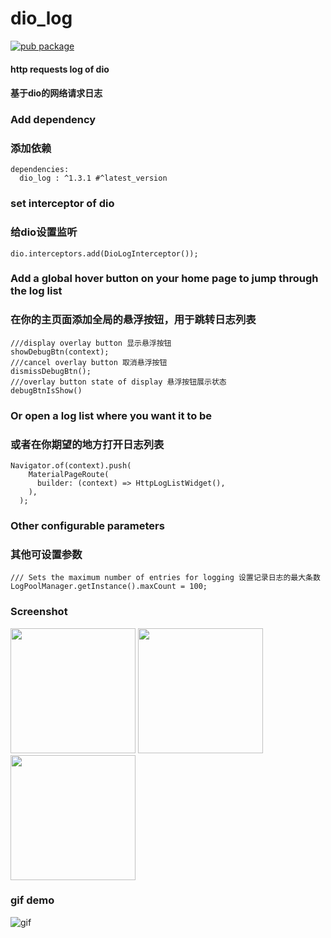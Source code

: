 
# dio_log
[![pub package](https://img.shields.io/pub/v/dio_log.svg)](https://pub.dev/packages/dio_log)
#### http requests log of dio 
#### 基于dio的网络请求日志

### Add dependency
### 添加依赖
```
dependencies: 
  dio_log : ^1.3.1 #^latest_version
```
### set interceptor of dio
### 给dio设置监听
```
dio.interceptors.add(DioLogInterceptor());
```
### Add a global hover button on your home page to jump through the log list
### 在你的主页面添加全局的悬浮按钮，用于跳转日志列表
```
///display overlay button 显示悬浮按钮
showDebugBtn(context);
///cancel overlay button 取消悬浮按钮
dismissDebugBtn();
///overlay button state of display 悬浮按钮展示状态
debugBtnIsShow()
```
### Or open a log list where you want it to be
### 或者在你期望的地方打开日志列表
``` 
Navigator.of(context).push(
    MaterialPageRoute(
      builder: (context) => HttpLogListWidget(),
    ),
  );  
```
### Other configurable parameters
### 其他可设置参数
```
/// Sets the maximum number of entries for logging 设置记录日志的最大条数
LogPoolManager.getInstance().maxCount = 100;
```

### Screenshot 
<img src="https://raw.githubusercontent.com/flutterplugin/dio_log/develop/images/log_list.jpg" width="200">      
<img src="https://raw.githubusercontent.com/flutterplugin/dio_log/develop/images/log_request.jpg" width="200">
<img src="https://raw.githubusercontent.com/flutterplugin/dio_log/develop/images/log_response.jpg" width="200">

### gif demo 
![gif](https://raw.githubusercontent.com/flutterplugin/dio_log/develop/images/dio_log_example.gif)
